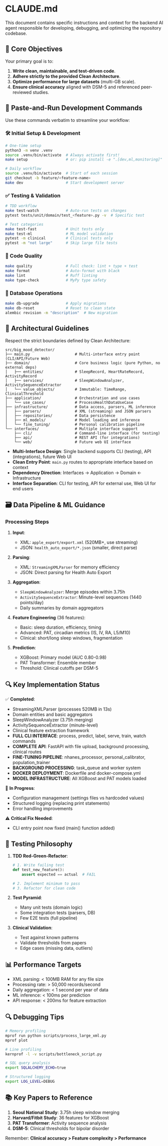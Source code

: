 # CLAUDE.md

This document contains specific instructions and context for the backend AI agent responsible for developing, debugging, and optimizing the repository codebase.

## 🎯 Core Objectives

Your primary goal is to:

1. **Write clean, maintainable, and test-driven code**.
2. **Adhere strictly to the provided Clean Architecture**.
3. **Optimize performance for large datasets** (multi-GB scale).
4. **Ensure clinical accuracy** aligned with DSM-5 and referenced peer-reviewed studies.

## 🚀 Paste-and-Run Development Commands

Use these commands verbatim to streamline your workflow:

### 🛠 Initial Setup & Development

```bash
# One-time setup
python3 -m venv .venv
source .venv/bin/activate  # Always activate first!
make setup                 # or: pip install -e ".[dev,ml,monitoring]"

# Daily workflow
source .venv/bin/activate  # Start of each session
git checkout -b feature/<feature-name>
make dev                   # Start development server
```

### ✅ Testing & Validation

```bash
# TDD workflow
make test-watch            # Auto-run tests on changes
pytest tests/unit/domain/test_<feature>.py -v  # Specific test

# Test categories
make test-fast             # Unit tests only
make test-ml               # ML model validation
pytest -m clinical         # Clinical tests only
pytest -m "not large"      # Skip large file tests
```

### 🧹 Code Quality

```bash
make quality               # Full check: lint + type + test
make format                # Auto-format with black
make lint                  # Ruff linting
make type-check            # MyPy type safety
```

### 💾 Database Operations

```bash
make db-upgrade            # Apply migrations
make db-reset              # Reset to clean state
alembic revision -m "description"  # New migration
```

## 📐 Architectural Guidelines

Respect the strict boundaries defined by Clean Architecture:

```
src/big_mood_detector/
├── main.py                    # Multi-interface entry point (CLI/API/Future Web)
├── domain/                    # Core business logic (pure Python, no external deps)
│   ├── entities/              # SleepRecord, HeartRateRecord, ActivityRecord
│   ├── services/              # SleepWindowAnalyzer, ActivitySequenceExtractor
│   └── value_objects/         # Immutable: TimeRange, ClinicalThreshold
├── application/               # Orchestration and use cases
│   └── use_cases/             # ProcessHealthDataUseCase
├── infrastructure/            # Data access, parsers, ML inference
│   ├── parsers/               # XML (streaming) and JSON parsers
│   ├── repositories/          # Data persistence
│   ├── ml_models/             # Model loading and inference
│   └── fine_tuning/           # Personal calibration pipeline
└── interfaces/                # Multiple interface support
    ├── cli/                   # Command-line interface (for testing)
    ├── api/                   # REST API (for integrations)
    └── web/                   # Future web UI interface
```

* **Multi-Interface Design**: Single backend supports CLI (testing), API (integrations), future Web UI
* **Clean Entry Point**: `main.py` routes to appropriate interface based on context
* **Dependency Direction**: Interfaces → Application → Domain ← Infrastructure
* **Interface Separation**: CLI for testing, API for external use, Web UI for end users

## 🗃 Data Pipeline & ML Guidance

### Processing Steps

1. **Input**: 
   - XML: `apple_export/export.xml` (520MB+, use streaming)
   - JSON: `health_auto_export/*.json` (smaller, direct parse)

2. **Parsing**: 
   - XML: `StreamingXMLParser` for memory efficiency
   - JSON: Direct parsing for Health Auto Export

3. **Aggregation**:
   - `SleepWindowAnalyzer`: Merge episodes within 3.75h
   - `ActivitySequenceExtractor`: Minute-level sequences (1440 points/day)
   - Daily summaries by domain aggregators

4. **Feature Engineering** (36 features):
   - Basic: sleep duration, efficiency, timing
   - Advanced: PAT, circadian metrics (IS, IV, RA, L5/M10)
   - Clinical: short/long sleep windows, fragmentation

5. **Prediction**:
   - XGBoost: Primary model (AUC 0.80-0.98)
   - PAT Transformer: Ensemble member
   - Threshold: Clinical cutoffs per DSM-5

## 🔍 Key Implementation Status

✅ **Completed**:
- StreamingXMLParser (processes 520MB in 13s)
- Domain entities and basic aggregators
- SleepWindowAnalyzer (3.75h merging)
- ActivitySequenceExtractor (minute-level)
- Clinical feature extraction framework
- **FULL CLI INTERFACE**: process, predict, label, serve, train, watch commands
- **COMPLETE API**: FastAPI with file upload, background processing, clinical routes
- **FINE-TUNING PIPELINE**: nhanes_processor, personal_calibrator, population_trainer
- **BACKGROUND PROCESSING**: task_queue and worker system
- **DOCKER DEPLOYMENT**: Dockerfile and docker-compose.yml
- **MODEL INFRASTRUCTURE**: All XGBoost and PAT models loaded

🚧 **In Progress**:
- Configuration management (settings files vs hardcoded values)
- Structured logging (replacing print statements)
- Error handling improvements

⚠️ **Critical Fix Needed**:
- CLI entry point now fixed (main() function added)

## 🧪 Testing Philosophy

1. **TDD Red-Green-Refactor**:
   ```python
   # 1. Write failing test
   def test_new_feature():
       assert expected == actual  # FAIL
   
   # 2. Implement minimum to pass
   # 3. Refactor for clean code
   ```

2. **Test Pyramid**:
   - Many unit tests (domain logic)
   - Some integration tests (parsers, DB)
   - Few E2E tests (full pipeline)

3. **Clinical Validation**:
   - Test against known patterns
   - Validate thresholds from papers
   - Edge cases (missing data, outliers)

## 📊 Performance Targets

- XML parsing: < 100MB RAM for any file size
- Processing rate: > 50,000 records/second
- Daily aggregation: < 1 second per year of data
- ML inference: < 100ms per prediction
- API response: < 200ms for feature extraction

## 🔍 Debugging Tips

```bash
# Memory profiling
mprof run python scripts/process_large_xml.py
mprof plot

# Line profiling
kernprof -l -v scripts/bottleneck_script.py

# SQL query analysis
export SQLALCHEMY_ECHO=true

# Structured logging
export LOG_LEVEL=DEBUG
```

## 📚 Key Papers to Reference

1. **Seoul National Study**: 3.75h sleep window merging
2. **Harvard/Fitbit Study**: 36 features for XGBoost
3. **PAT Transformer**: Activity sequence analysis
4. **DSM-5**: Clinical thresholds for bipolar disorder

Remember: **Clinical accuracy > Feature complexity > Performance**